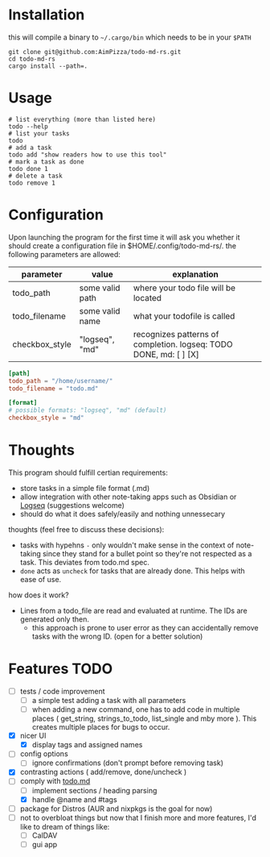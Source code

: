 # Installation

this will compile a binary to `~/.cargo/bin` which needs to be in your `$PATH` 
```shell
git clone git@github.com:AimPizza/todo-md-rs.git
cd todo-md-rs
cargo install --path=.
```
# Usage

```shell
# list everything (more than listed here)
todo --help
# list your tasks
todo
# add a task
todo add "show readers how to use this tool"
# mark a task as done
todo done 1
# delete a task
todo remove 1
```

# Configuration

Upon launching the program for the first time it will ask you whether it should create a configuration file in $HOME/.config/todo-md-rs/.
the following parameters are allowed:

| parameter | value | explanation |
| --- | --- | --- |
| todo_path | some valid path | where your todo file will be located |
| todo_filename | some valid name | what your todofile is called |
| checkbox_style | "logseq", "md" | recognizes patterns of completion. logseq: TODO DONE, md: [ ] [X] |

```toml
[path]
todo_path = "/home/username/"
todo_filename = "todo.md"

[format]
# possible formats: "logseq", "md" (default)
checkbox_style = "md"
```

# Thoughts
This program should fulfill certian requirements:

- store tasks in a simple file format (.md)  
- allow integration with other note-taking apps such as Obsidian or [Logseq](https://github.com/logseq/logseq) (suggestions welcome)  
- should do what it does safely/easily and nothing unnessecary  


thoughts (feel free to discuss these decisions):

- tasks with hypehns `-` only wouldn't make sense in the context of note-taking since they stand for a bullet point so they're not respected as a task. This deviates from todo.md spec.  
- `done` acts as `uncheck` for tasks that are already done. This helps with ease of use.


how does it work?

- Lines from a todo_file are read and evaluated at runtime. The IDs are generated only then.
  - this approach is prone to user error as they can accidentally remove tasks with the wrong ID. (open for a better solution)

# Features TODO

- [ ] tests / code improvement
  - [ ] a simple test adding a task with all parameters
  - [ ] when adding a new command, one has to add code in multiple places ( get_string, strings_to_todo, list_single and mby more ). This creates multiple places for bugs to occur.
- [x] nicer UI
  - [x] display tags and assigned names
- [ ] config options
  - [ ] ignore confirmations (don't prompt before removing task)
- [x] contrasting actions ( add/remove, done/uncheck )
- [ ] comply with [todo.md](https://github.com/todomd/todo.md)
  - [ ] implement sections / heading parsing
  - [x] handle @name and #tags
- [ ] package for Distros (AUR and nixpkgs is the goal for now)
- [ ] not to overbloat things but now that I finish more and more features, I'd like to dream of things like:
  - [ ] CalDAV 
  - [ ] gui app
